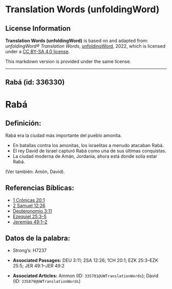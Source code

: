 # Translation Words (unfoldingWord)

## License Information

**Translation Words (unfoldingWord)** is based on and adapted from: _unfoldingWord® Translation Words_, [unfoldingWord](https://unfoldingword.org/utw), 2022, which is licensed under a [CC BY-SA 4.0 license](https://creativecommons.org/licenses/by-sa/4.0/legalcode.en).

This markdown version is provided under the same license.



--------------------------------

## Rabá (id: 336330)

Rabá
====

Definición:
-----------

Rabá era la ciudad más importante del pueblo amonita.

* En batallas contra los amonitas, los israelitas a menudo atacaban Rabá.
* El rey David de Israel capturó Rabá como una de sus últimas conquistas.
* La ciudad moderna de Amán, Jordania, ahora está donde solía estar Rabá.

(Ver también: Amón, David).

Referencias Bíblicas:
---------------------

* [1 Crónicas 20:1](https://ref.ly/1Chr20:1)
* [2 Samuel 12:26](https://ref.ly/2Sam12:26)
* [Deuteronomio 3:11](https://ref.ly/Deut3:11)
* [Ezequiel 25:3–5](https://ref.ly/Ezek25:3-Ezek25:5)
* [Jeremías 49:1–2](https://ref.ly/Jer49:1-Jer49:2)

Datos de la palabra:
--------------------

* Strong’s: H7237

* **Associated Passages:** DEU 3:11; 2SA 12:26; 1CH 20:1; EZK 25:3–EZK 25:5; JER 49:1–JER 49:2
* **Associated Articles:** Ammon (ID: `335701@UWTranslationWords`); David (ID: `335879@UWTranslationWords`)

